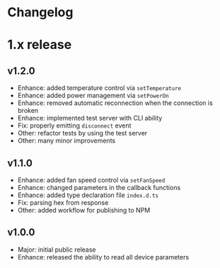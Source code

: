 Changelog
=========

# 1.x release

## v1.2.0

- Enhance: added temperature control via `setTemperature`
- Enhance: added power management via `setPowerOn`
- Enhance: removed automatic reconnection when the connection is broken
- Enhance: implemented test server with CLI ability
- Fix: properly emitting `disconnect` event
- Other: refactor tests by using the test server
- Other: many minor improvements

## v1.1.0

- Enhance: added fan speed control via `setFanSpeed`
- Enhance: changed parameters in the callback functions
- Enhance: added type declaration file `index.d.ts`
- Fix: parsing hex from response
- Other: added workflow for publishing to NPM

## v1.0.0

- Major: initial public release
- Enhance: released the ability to read all device parameters
